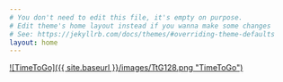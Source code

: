 ```yaml
---
# You don't need to edit this file, it's empty on purpose.
# Edit theme's home layout instead if you wanna make some changes
# See: https://jekyllrb.com/docs/themes/#overriding-theme-defaults
layout: home
---
```

[![TimeToGo]({{ site.baseurl }}/images/TtG128.png "TimeToGo")](https://firewerkz.github.io/TimeToGo/)
